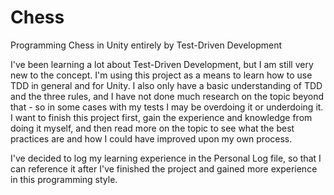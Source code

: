# Chess
Programming Chess in Unity entirely by Test-Driven Development

I've been learning a lot about Test-Driven Development, but I am still very new to the concept. I'm using this project as a means to learn how to use TDD in general and for Unity. I also only have a basic understanding of TDD and the three rules, and I have not done much research on the topic beyond that - so in some cases with my tests I may be overdoing it or underdoing it. I want to finish this project first, gain the experience and knowledge from doing it myself, and then read more on the topic to see what the best practices are and how I could have improved upon my own process.

I've decided to log my learning experience in the Personal Log file, so that I can reference it after I've finished the project and gained more experience in this programming style.
